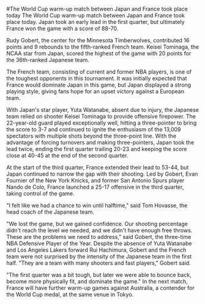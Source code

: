 #The World Cup warm-up match between Japan and France took place today 
 The World Cup warm-up match between Japan and France took place today. Japan took an early lead in the first quarter, but ultimately France won the game with a score of 88-70.

Rudy Gobert, the center for the Minnesota Timberwolves, contributed 16 points and 9 rebounds to the fifth-ranked French team. Keisei Tominaga, the NCAA star from Japan, scored the highest of the game with 20 points for the 36th-ranked Japanese team.

The French team, consisting of current and former NBA players, is one of the toughest opponents in this tournament. It was initially expected that France would dominate Japan in this game, but Japan displayed a strong playing style, giving fans hope for an upset victory against a European team.

With Japan's star player, Yuta Watanabe, absent due to injury, the Japanese team relied on shooter Keisei Tominaga to provide offensive firepower. The 22-year-old guard played exceptionally well, hitting a three-pointer to bring the score to 3-7 and continued to ignite the enthusiasm of the 13,009 spectators with multiple shots beyond the three-point line. With the advantage of forcing turnovers and making three-pointers, Japan took the lead twice, ending the first quarter trailing 20-23 and keeping the score close at 40-45 at the end of the second quarter.

At the start of the third quarter, France extended their lead to 53-44, but Japan continued to narrow the gap with their shooting. Led by Gobert, Evan Fournier of the New York Knicks, and former San Antonio Spurs player Nando de Colo, France launched a 25-17 offensive in the third quarter, taking control of the game.

"I felt like we had a chance to win until halftime," said Tom Hovasse, the head coach of the Japanese team.

"We lost the game, but we gained confidence. Our shooting percentage didn't reach the level we needed, and we didn't have enough free throws. These are the problems we need to address," said Gobert, the three-time NBA Defensive Player of the Year. Despite the absence of Yuta Watanabe and Los Angeles Lakers forward Rui Hachimura, Gobert and the French team were not surprised by the intensity of the Japanese team in the first half. "They are a team with many shooters and fast players," Gobert said.

"The first quarter was a bit tough, but later we were able to bounce back, become more physically fit, and dominate the game." In the next match, France will have further warm-up games against Australia, a contender for the World Cup medal, at the same venue in Tokyo.